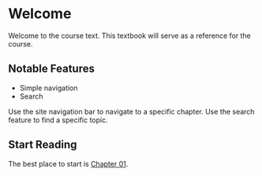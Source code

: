 # Welcome
Welcome to the course text. This textbook will serve as a reference
for the course.

## Notable Features

* Simple navigation
* Search

Use the site navigation bar to navigate to a specific chapter. Use the
search feature to find a specific topic.

## Start Reading
The best place to start is [Chapter 01](chapter-01.md).
